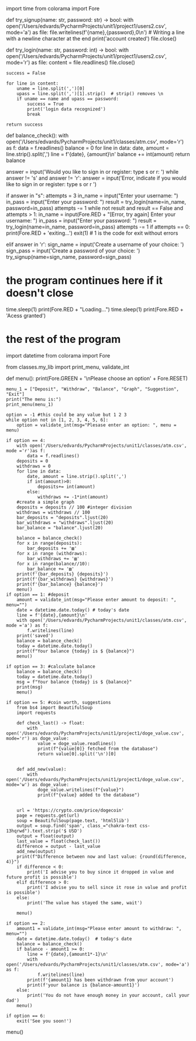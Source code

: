 import time
from colorama import Fore


def try_signup(name: str, password: str) -> bool:
    with open('/Users/edvards/PycharmProjects/unit1/project1/users2.csv', mode='a') as file:
        file.writelines(f'{name},{password},0\n')  # Writing a line with a newline character at the end
        print('account created')
        file.close()


def try_login(name: str, password: int) -> bool:
    with open('/Users/edvards/PycharmProjects/unit1/project1/users2.csv', mode='r') as file:
        content = file.readlines()
        file.close()

    success = False

    for line in content:
        uname = line.split(',')[0]
        upass = line.split(',')[1].strip()  # strip() removes \n
        if uname == name and upass == password:
            success = True
            print('login data recognized')
            break

    return success

def balance_check():
    with open('/Users/edvards/PycharmProjects/unit1/classes/atm.csv', mode='r') as f:
        data = f.readlines()
    balance = 0
    for line in data:
        date, amount = line.strip().split(',')
        line = f'{date}, {amount}\n'
        balance += int(amount)
    return balance

answer = input('Would you like to sign in or register: type s or r: ')
while answer != 's' and answer != 'r':
    answer = input('Error, indicate if you would like to sign in or register: type s or r ')

if answer in "s":
    attempts = 3
    in_name = input("Enter your username: ")
    in_pass = input("Enter your password: ")
    result = try_login(name=in_name, password=in_pass)
    attempts -= 1
    while not result and result == False and attempts > 1:
        in_name = input(Fore.RED + "[Error, try again] Enter your username: ")
        in_pass = input("Enter your password: ")
        result = try_login(name=in_name, password=in_pass)
        attempts -= 1
    if attempts == 0:
        print(Fore.RED + 'exiting...')
        exit(1)  # 1 is the code for exit without errors

elif answer in 'r':
    sign_name = input('Create a username of your choice: ')
    sign_pass = input('Create a password of your choice: ')
    try_signup(name=sign_name, password=sign_pass)

# the program continues here if it doesn't close
time.sleep(1)
print(Fore.RED + "Loading...")
time.sleep(1)
print(Fore.RED + 'Acess granted')
# the rest of the program

import datetime
from colorama import Fore

from classes.my_lib import print_menu, validate_int

def menu():
    print(Fore.GREEN + '\nPlease choose an option' + Fore.RESET)

    menu_1 = ["Deposit", "Withdraw", "Balance", "Graph", "Suggestion", "Exit"]
    print("The menu is:")
    print_menu(menu_1)

    option = -1 #this could be any value but 1 2 3
    while option not in [1, 2, 3, 4, 5, 6]:
        option = validate_int(msg="Plesase enter an option: ", menu = menu)

    if option == 4:
        with open('/Users/edvards/PycharmProjects/unit1/classes/atm.csv', mode ='r')as f:
            data = f.readlines()
        deposits = 0
        withdraws = 0
        for line in data:
            date, amount = line.strip().split(',')
            if int(amount)>0:
                deposits+= int(amount)
            else:
                withdraws += -1*int(amount)
        #create a simple graph
        deposits = deposits // 100 #integer division
        withdraws = withdraws // 100
        bar_deposits = "deposits".ljust(20)
        bar_withdraws = "withdraws".ljust(20)
        bar_balance = "balance".ljust(20)

        balance = balance_check()
        for x in range(deposits):
            bar_deposits += '▥'
        for x in range (withdraws):
            bar_withdraws += '▥'
        for x in range(balance//10):
            bar_balance += '▥'
        print(f'{bar_deposits} {deposits}')
        print(f'{bar_withdraws} {withdraws}')
        print(f'{bar_balance} {balance}')
        menu()
    if option == 1: #deposit
        amount = validate_int(msg="Please enter amount to deposit: ", menu="")
        date = datetime.date.today() # today's date
        line = f'{date},{amount}\n'
        with open('/Users/edvards/PycharmProjects/unit1/classes/atm.csv', mode ='a') as f:
            f.writelines(line)
        print('saved')
        balance = balance_check()
        today = datetime.date.today()
        print(f"Your balance {today} is $ {balance}")
        menu()

    if option == 3: #calculate balance
        balance = balance_check()
        today = datetime.date.today()
        msg = f"Your balance {today} is $ {balance}"
        print(msg)
        menu()

    if option == 5: #coin worth, suggestions
        from bs4 import BeautifulSoup
        import requests

        def check_last() -> float:
            with open('/Users/edvards/PycharmProjects/unit1/project1/doge_value.csv', mode='r') as doge_value:
                value = doge_value.readlines()
                print(f"{value[0]} fetched from the database")
                return value[0].split('\n')[0]


        def add_new(value):
            with open('/Users/edvards/PycharmProjects/unit1/project1/doge_value.csv', mode='w') as doge_value:
                doge_value.writelines(f"{value}")
                print(f"{value} added to the database")


        url = 'https://crypto.com/price/dogecoin'
        page = requests.get(url)
        soup = BeautifulSoup(page.text, 'html5lib')
        output = soup.find('span', class_="chakra-text css-13hqrwd").text.strip('$ USD')
        output = float(output)
        last_value = float(check_last())
        difference = output - last_value
        add_new(output)
        print(f"Difference between now and last value: {round(difference, 4)}")
        if difference < 0:
            print('I advise you to buy since it dropped in value and future profit is possible')
        elif difference > 0:
            print('I advise you to sell since it rose in value and profit is possible')
        else:
            print('The value has stayed the same, wait')

        menu()

    if option == 2:
        amount1 = validate_int(msg="Please enter amount to withdraw: ", menu="")
        date = datetime.date.today()  # today's date
        balance = balance_check()
        if balance - amount1 >= 0:
            line = f'{date},{amount1*-1}\n'
            with open('/Users/edvards/PycharmProjects/unit1/classes/atm.csv', mode='a') as f:
                f.writelines(line)
            print(f'{amount1} has been withdrawn from your account')
            print(f'your balance is {balance-amount1}')
        else:
            print('You do not have enough money in your account, call your dad')
        menu()

    if option == 6:
        exit('See you soon!')

menu()

